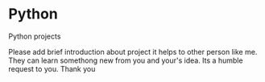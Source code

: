 # Python
Python projects

Please add brief introduction about project it helps to other person like me. They can learn somethong new from you and your's idea.
Its a humble request to you. Thank you
